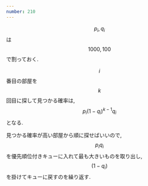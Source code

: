 ```yaml
---
number: 210
---
```

$$ p_i, q_i $$ は $$ 1000, 100 $$ で割っておく.

$$ i $$ 番目の部屋を $$ k $$ 回目に探して見つかる確率は, $$ p_i(1-q_i)^{k-1}q_i $$ となる.

見つかる確率が高い部屋から順に探せばいいので, $$ p_iq_i $$ を優先順位付きキューに入れて最も大きいものを取り出し, $$ (1-q_i) $$ を掛けてキューに戻すのを繰り返す.
